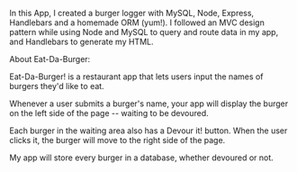 In this App, I created a burger logger with MySQL, Node, Express, Handlebars and a homemade ORM (yum!). 
I followed an MVC design pattern while using Node and MySQL to query and route data in my app, and Handlebars to generate my HTML.

About Eat-Da-Burger:


Eat-Da-Burger! is a restaurant app that lets users input the names of burgers they'd like to eat.


Whenever a user submits a burger's name, your app will display the burger on the left side of the page -- waiting to be devoured.


Each burger in the waiting area also has a Devour it! button. When the user clicks it, the burger will move to the right side of the page.


My app will store every burger in a database, whether devoured or not.
